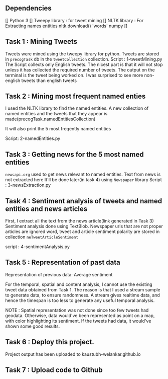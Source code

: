 ## Dependencies
[] Python 3
[] Tweepy library : for tweet mining
[] NLTK library : For Extracting names entities
    nltk.download() 'words'
    numpy
[] 

## Task 1 : Mining Tweets
Tweets were mined using the tweepy library for python. Tweets are stored in `precogTask` db in the `tweetCollection` collection. 
Script : 1-tweetMining.py
The Script collects only English tweets. The nicest part is that it will not stop unless it has collected the required number of tweets. The output on the terminal is the tweet being worked on. I was surprised to see more non-english tweets than english tweets

## Task 2 : Mining most frequent named enties
I used the NLTK library to find the named entities. A new collection of named entities and the tweets that they appear is made(precogTask.namedEntitiesCollection)

It will also print the 5 most freqently named entities

Script: 2-namedEntities.py

## Task 3 : Getting news for the 5 most named entities
`newsapi.org` used to get news relevant to named entities. 
Text from news is not extracted here
It'll be done later(in task 4) using `Newspaper` library
Script : 3-newsExtraction.py

## Task 4 : Sentiment analysis of tweets and named entities and news articles
First, I extract all the text from the news article(link generated in Task 3)
Sentiment analysis done using TextBlob. Newspaper urls that are not proper articles are ignored
word, tweet and article sentiment polarity are stored in collection `neTweetArticleSentiment`

script : 4-sentimentAnalysis.py

## Task 5 : Representation of past data
Representation of previous data: Average sentiment

For the temporal, spatial and content analysis, I cannot use the existing tweet data obtained from Task 1. The reason is that I used a stream sample to generate data, to ensure randomness. A stream gives realtime data, and hence the timespan is too less to generate any useful temporal analysis. 

NOTE : Spatial representation was not done since too few tweets had geodata.
Otherwise, data would've been represented as point on a map, with color highlighting its sentiment. If the tweets had data, it would've shown some good results.

## Task 6 : Deploy this project. 
Project output has been uploaded to kaustubh-welankar.github.io

## Task 7 : Upload code to Github
